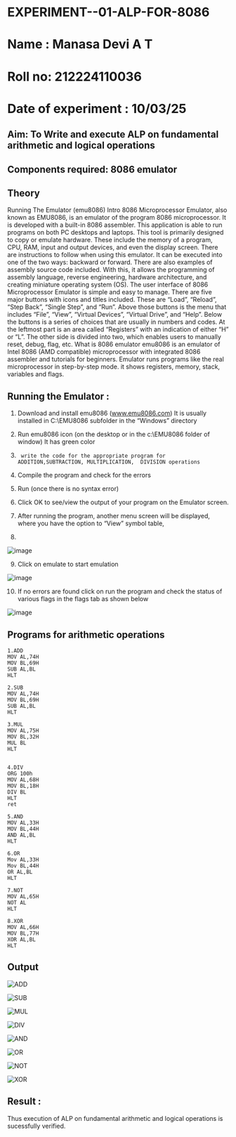 # EXPERIMENT--01-ALP-FOR-8086
# Name : Manasa Devi A T
# Roll no: 212224110036
# Date of experiment : 10/03/25





## Aim: To Write and execute ALP on fundamental arithmetic and logical operations
## Components required: 8086  emulator 
## Theory 
Running The Emulator (emu8086) Intro 8086 Microprocessor Emulator, also known as EMU8086, is an emulator of the program 8086 microprocessor. It is developed with a built-in 8086 assembler. This application is able to run programs on both PC desktops and laptops. This tool is primarily designed to copy or emulate hardware. These include the memory of a program, CPU, RAM, input and output devices, and even the display screen. There are instructions to follow when using this emulator. It can be executed into one of the two ways: backward or forward. There are also examples of assembly source code included. With this, it allows the programming of assembly language, reverse engineering, hardware architecture, and creating miniature operating system (OS). The user interface of 8086 Microprocessor Emulator is simple and easy to manage. There are five major buttons with icons and titles included. These are “Load”, “Reload”, “Step Back”, “Single Step”, and “Run”. Above those buttons is the menu that includes “File”, “View”, “Virtual Devices”, “Virtual Drive”, and “Help”. Below the buttons is a series of choices that are usually in numbers and codes. At the leftmost part is an area called “Registers” with an indication of either “H” or “L”. The other side is divided into two, which enables users to manually reset, debug, flag, etc. What is 8086 emulator emu8086 is an emulator of Intel 8086 (AMD compatible) microprocessor with integrated 8086 assembler and tutorials for beginners. Emulator runs programs like the real microprocessor in step-by-step mode. it shows registers, memory, stack, variables and flags.


 ## Running the Emulator :
1.	Download and install emu8086 (www.emu8086.com) It is usually installed in C:\EMU8086 subfolder in the “Windows” directory
2.	  Run  emu8086 icon (on the desktop or in the c:\EMU8086 folder of window) It has green color 
 
 
3.		write the code for the appropriate program for ADDITION,SUBTRACTION, MULTIPLICATION,  DIVISION operations 

4.	 Compile the program and check for the errors 
5.	Run (once there is no syntax error) 

6.	Click OK to see/view the output of your program on the Emulator screen. 


7.	After running the program, another menu screen will be displayed, where you have the option to “View” symbol table,
8.	 


![image](https://user-images.githubusercontent.com/36288975/189273263-d65baae9-4b8f-4723-afb3-c0ffa4052b04.png)











9.	Click on emulate to start emulation 








![image](https://user-images.githubusercontent.com/36288975/189273273-9bb36ec1-e2e8-4892-8d35-37707332bfdc.png)








10.	If no errors are found click on run the program and check the status of various flags in the flags tab as shown below 






![image](https://user-images.githubusercontent.com/36288975/189273277-113a2a33-4a40-4ff8-95a5-ecd3a1f504fe.png)







## Programs for arithmetic  operations
```
1.ADD
MOV AL,74H
MOV BL,69H
SUB AL,BL
HLT

2.SUB
MOV AL,74H
MOV BL,69H
SUB AL,BL
HLT
 
3.MUL
MOV AL,75H
MOV BL,32H
MUL BL
HLT


4.DIV
ORG 100h
MOV AL,68H
MOV BL,18H
DIV BL
HLT
ret

5.AND
MOV AL,33H
MOV BL,44H
AND AL,BL
HLT

6.OR
Mov AL,33H
Mov BL,44H
OR AL,BL
HLT

7.NOT
MOV AL,65H
NOT AL
HLT

8.XOR
MOV AL,66H
MOV BL,77H
XOR AL,BL
HLT

```
## Output  
![ADD](https://github.com/user-attachments/assets/b93f6dd0-5fd2-4898-8084-970135e530f1)


![SUB](https://github.com/user-attachments/assets/44d32575-f22b-49cd-9f00-578e2b043dae)


![MUL](https://github.com/user-attachments/assets/6f0afbbf-268f-45cd-b8aa-fdb97b1f8cd2)


![DIV](https://github.com/user-attachments/assets/0d10eeb9-cbb5-4bda-a383-9ca0f4d7e1b8)


![AND](https://github.com/user-attachments/assets/9aaffa45-1300-4d8a-a559-90c19a9e7a44)


![OR](https://github.com/user-attachments/assets/3e261b1f-b254-4da8-9ade-0691da77573d)


![NOT](https://github.com/user-attachments/assets/20c7f5c7-225d-433d-b575-e63798545c6f)


![XOR](https://github.com/user-attachments/assets/73d2d87c-8fda-4bca-ab52-d3b93014a7d0)


## Result :
 
Thus execution of ALP on fundamental arithmetic and  logical operations is sucessfully verified.







